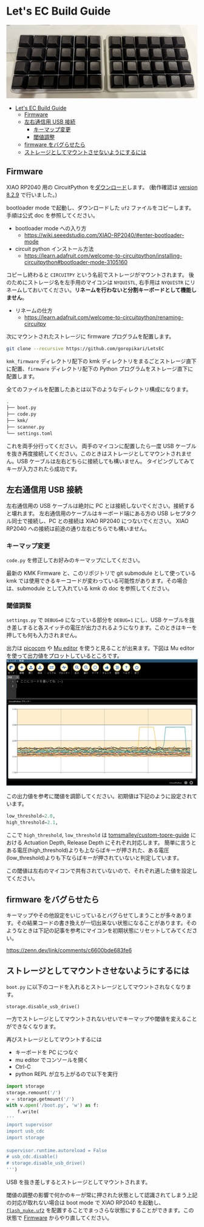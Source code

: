 # Let's EC Build Guide

![](img/lets_ec.jpg)


- [Let's EC Build Guide](#lets-ec-build-guide)
  - [Firmware](#firmware)
  - [左右通信用 USB 接続](#左右通信用-usb-接続)
    - [キーマップ変更](#キーマップ変更)
    - [閾値調整](#閾値調整)
  - [firmware をバグらせたら](#firmware-をバグらせたら)
  - [ストレージとしてマウントさせないようにするには](#ストレージとしてマウントさせないようにするには)




## Firmware

XIAO RP2040 用の CircuitPython を[ダウンロード](https://circuitpython.org/board/seeeduino_xiao_rp2040/)します。
(動作確認は [version 8.2.9](https://adafruit-circuit-python.s3.amazonaws.com/bin/seeeduino_xiao_rp2040/en_US/adafruit-circuitpython-seeeduino_xiao_rp2040-en_US-8.2.9.uf2) で行いました。)



bootloader mode で起動し、ダウンロードした `uf2` ファイルをコピーします。手順は公式 doc を参照してください。
- bootloader mode への入り方
  - https://wiki.seeedstudio.com/XIAO-RP2040/#enter-bootloader-mode
- circuit python インストール方法
  - https://learn.adafruit.com/welcome-to-circuitpython/installing-circuitpython#bootloader-mode-3105160

コピーし終わると `CIRCUITPY` という名前でストレージがマウントされます。
後のためにストレージ名を左手用のマイコンは `NYQUISTL`, 右手用は `NYQUISTR` にリネームしておいてください。**リネームを行わないと分割キーボードとして機能しません**。
- リネームの仕方
  - https://learn.adafruit.com/welcome-to-circuitpython/renaming-circuitpy


次にマウントされたストレージに firmware プログラムを配置します。

```bash
git clone --recursive https://github.com/goropikari/LetsEC
```

`kmk_firmware` ディレクトリ配下の kmk ディレクトリをまるごとストレージ直下に配置、`firmware` ディレクトリ配下の Python プログラムをストレージ直下に配置します。

全てのファイルを配置したあとは以下のようなディレクトリ構成になります。

```bash
.
├── boot.py
├── code.py
├── kmk/
├── scanner.py
└── settings.toml
```

これを両手分行ってください。
両手のマイコンに配置したら一度 USB ケーブルを抜き再度接続してください。このときはストレージとしてマウントされません。USB ケーブルは左右どちらに接続しても構いません。
タイピングしてみてキーが入力されたら成功です。

## 左右通信用 USB 接続

左右通信用の USB ケーブルは絶対に PC とは接続しないでください。接続すると壊れます。
左右通信用のケーブルはキーボード端にある方の USB レセプタクル同士で接続し、PC との接続は XIAO RP2040 につないでください。
XIAO RP2040 への接続は前途の通り左右どちらでも構いません。


### キーマップ変更

`code.py` を修正してお好みのキーマップにしてください。


最新の KMK Firmware と、このリポジトリで git submodule として使っている kmk では使用できるキーコードが変わっている可能性があります。その場合は、submodule として入れている kmk の doc を参照してください。

### 閾値調整

`settings.py` で `DEBUG=0` になっている部分を `DEBUG=1` にし、USB ケーブルを抜き差しすると各スイッチの電圧が出力されるようになります。このときはキーを押しても何も入力されません。

出力は [picocom](https://wiki.archlinux.jp/index.php/%E3%82%B7%E3%83%AA%E3%82%A2%E3%83%AB%E3%82%B3%E3%83%B3%E3%82%BD%E3%83%BC%E3%83%AB#picocom) や [Mu editor](https://codewith.mu/) を使うと見ることが出来ます。下図は Mu editor を使って出力値をプロットしているところです。
![閾値](./img/threshold.png)

この出力値を参考に閾値を調節してください。初期値は下記のように設定されています。

```python
low_threshold=2.0,
high_threshold=2.1,
```

ここで `high_threshold`, `low_threshold` は [tomsmalley/custom-topre-guide](https://github.com/tomsmalley/custom-topre-guide/blob/c4a8cadadc9f8ab422d9cba28a28701198a1bd22/README.md#overview) における Actuation Depth, Release Depth にそれぞれ対応します。
簡単に言うとある電圧(high_threshold)よりも上ならばキーが押された、ある電圧(low_threshold)よりも下ならばキーが押されていないと判定しています。

この閾値は左右のマイコンで共有されていないので、それぞれ適した値を設定してください。



## firmware をバグらせたら

キーマップやその他設定をいじっているとバグらせてしまうことが多々あります。その結果コードの書き換えが一切出来ない状態になることがあります。そのようなときは下記の記事を参考にマイコンを初期状態にリセットしてみてください。

https://zenn.dev/link/comments/c6600bde683fe6


## ストレージとしてマウントさせないようにするには

`boot.py` に以下のコードを入れるとストレージとしてマウントされなくなります。
```
storage.disable_usb_drive()
```

一方でストレージとしてマウントされないせいでキーマップや閾値を変えることができなくなります。

再びストレージとしてマウントするには

- キーボードを PC につなぐ
- mu editor でコンソールを開く
- Ctrl-C
- python REPL が立ち上がるので以下を実行

```python
import storage
storage.remount('/')
v = storage.getmount('/')
with v.open('/boot.py', 'w') as f:
    f.write(
'''
import supervisor
import usb_cdc
import storage

supervisor.runtime.autoreload = False
# usb_cdc.disable()
# storage.disable_usb_drive()
''')
```

USB を抜き差しするとストレージとしてマウントされます。


閾値の調整の影響で何かのキーが常に押された状態として認識されてしまう上記の対応が取れない場合は boot mode で XIAO RP2040 を起動し、[`flash_nuke.uf2`](https://learn.adafruit.com/getting-started-with-raspberry-pi-pico-circuitpython/circuitpython#flash-resetting-uf2-3083182) を配置することでまっさらな状態にすることができます。この状態で [Firmware](#firmware) からやり直してください。
